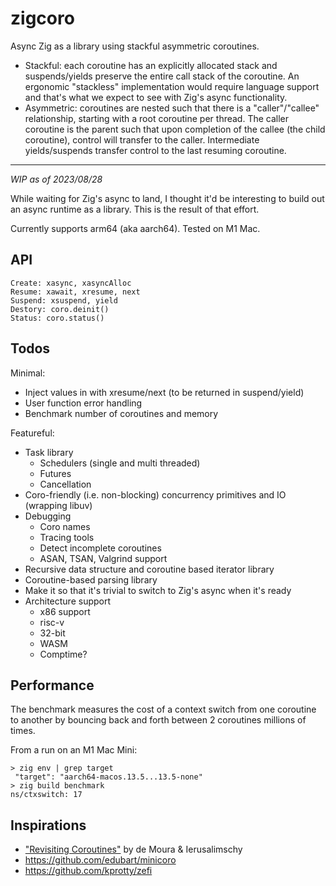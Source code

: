 # zigcoro

Async Zig as a library using stackful asymmetric coroutines.

* Stackful: each coroutine has an explicitly allocated stack and
  suspends/yields preserve the entire call stack of the coroutine. An
  ergonomic "stackless" implementation would require language support and
  that's what we expect to see with Zig's async functionality.
* Asymmetric: coroutines are nested such that there is a "caller"/"callee"
  relationship, starting with a root coroutine per thread. The caller coroutine
  is the parent such that upon completion of the callee (the child coroutine),
  control will transfer to the caller. Intermediate yields/suspends transfer
  control to the last resuming coroutine.

---

*WIP as of 2023/08/28*

While waiting for Zig's async to land, I thought it'd be interesting to build
out an async runtime as a library. This is the result of that effort.

Currently supports arm64 (aka aarch64). Tested on M1 Mac.

## API

```
Create: xasync, xasyncAlloc
Resume: xawait, xresume, next
Suspend: xsuspend, yield
Destory: coro.deinit()
Status: coro.status()
```

## Todos

Minimal:
* Inject values in with xresume/next (to be returned in suspend/yield)
* User function error handling
* Benchmark number of coroutines and memory

Featureful:
* Task library
  * Schedulers (single and multi threaded)
  * Futures
  * Cancellation
* Coro-friendly (i.e. non-blocking) concurrency primitives and IO (wrapping libuv)
* Debugging
    * Coro names
    * Tracing tools
    * Detect incomplete coroutines
    * ASAN, TSAN, Valgrind support
* Recursive data structure and coroutine based iterator library
* Coroutine-based parsing library
* Make it so that it's trivial to switch to Zig's async when it's ready
* Architecture support
  * x86 support
  * risc-v
  * 32-bit
  * WASM
  * Comptime?

## Performance

The benchmark measures the cost of a context switch from one coroutine to
another by bouncing back and forth between 2 coroutines millions of times.

From a run on an M1 Mac Mini:

```
> zig env | grep target
 "target": "aarch64-macos.13.5...13.5-none"
> zig build benchmark
ns/ctxswitch: 17
```

## Inspirations

* ["Revisiting Coroutines"][coropaper] by de Moura & Ierusalimschy
* https://github.com/edubart/minicoro
* https://github.com/kprotty/zefi

[coropaper]: https://dl.acm.org/doi/pdf/10.1145/1462166.1462167
